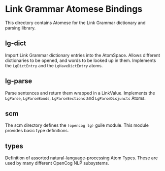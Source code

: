 
Link Grammar Atomese Bindings
=============================

This directory contains Atomese for the Link Grammar dictionary and
parsing library.


lg-dict
-------
Import Link Grammar dictionary entries into the AtomSpace. Allows
different dictionaries to be opened, and words to be looked up in them.
Implements the `LgDictEntry` and the `LgHaveDictEntry` atoms.

lg-parse
--------
Parse sentences and return them wrapped in a LinkValue. Implements
the `LgParse`, `LgParseBonds`, `LgParseSections` and `LgParseDisjuncts`
Atoms.

scm
---
The scm directory defines the `(opencog lg)` guile module.  This module
provides basic type definitions.

types
-----
Definition of assorted natural-language-processing Atom Types. These
are used by many different OpenCog NLP subsystems.

